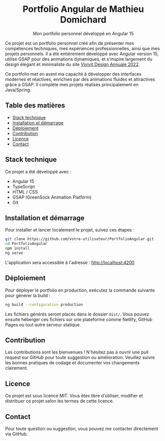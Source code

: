 <h1 align="center">Portfolio Angular de Mathieu Domichard</h1>

<div align="center">
Mon portfolio personnel développé en Angular 15
</div>

Ce projet est un portfolio personnel créé afin de présenter mes compétences techniques, mes expériences professionnelles, ainsi que mes projets personnels. Il a été entièrement développé avec Angular version 15, utilise GSAP pour des animations dynamiques, et s'inspire largement du design élégant et minimaliste du site [Vivivit Design Annuale 2022](https://www.vivivit.com/events/design-annuale/2022).

Ce portfolio met en avant ma capacité à développer des interfaces modernes et réactives, enrichies par des animations fluides et attractives grâce à GSAP. Il complète mes projets réalisés principalement en Java/Spring.

## Table des matières
- [Stack technique](#stack-technique)
- [Installation et démarrage](#installation-et-démarrage)
- [Déploiement](#déploiement)
- [Contribution](#contribution)
- [Licence](#licence)
- [Contact](#contact)

## Stack technique

Ce projet a été développé avec :

- Angular 15
- TypeScript
- HTML / CSS
- GSAP (GreenSock Animation Platform)
- Git

## Installation et démarrage

Pour installer et lancer localement le projet, suivez ces étapes :

```bash
git clone https://github.com/votre-utilisateur/PortfolioAngular.git
cd PortfolioAngular
npm install
ng serve
```

L'application sera accessible à l'adresse : [http://localhost:4200](http://localhost:4200)

## Déploiement

Pour déployer le portfolio en production, exécutez la commande suivante pour générer la build :

```bash
ng build --configuration production
```

Les fichiers générés seront placés dans le dossier `dist/`. Vous pouvez ensuite héberger ces fichiers sur une plateforme comme Netlify, GitHub Pages ou tout autre serveur statique.

## Contribution

Les contributions sont les bienvenues ! N'hésitez pas à ouvrir une pull request sur GitHub pour toute suggestion ou amélioration. Veuillez suivre les bonnes pratiques de codage et documenter vos changements clairement.

## Licence

Ce projet est sous licence MIT. Vous êtes libre d'utiliser, modifier et distribuer ce projet selon les termes de cette licence.

## Contact

Pour toute question ou suggestion, vous pouvez me contacter directement via GitHub.
